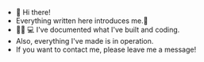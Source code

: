 - 👋 Hi there! 
- Everything written here introduces me.📄
- 👩🏻 💻 I've documented what I've built and coding. 
- Also, everything I've made is in operation. 
- If you want to contact me, please leave me a message!

<!---
stardust-hee/stardust-hee is a ✨ special ✨ repository because its `README.md` (this file) appears on your GitHub profile.
You can click the Preview link to take a look at your changes.
--->
